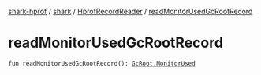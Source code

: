 [shark-hprof](../../index.md) / [shark](../index.md) / [HprofRecordReader](index.md) / [readMonitorUsedGcRootRecord](./read-monitor-used-gc-root-record.md)

# readMonitorUsedGcRootRecord

`fun readMonitorUsedGcRootRecord(): `[`GcRoot.MonitorUsed`](../-gc-root/-monitor-used/index.md)